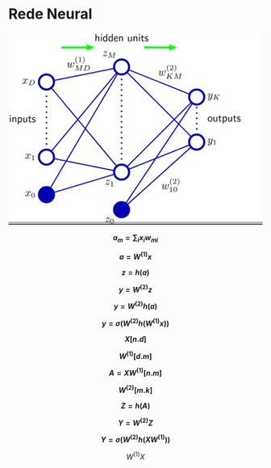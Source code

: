 # Rede Neural
![alt text]({3EDEC5A6-E834-4552-ACE0-516F3A27053B}.png)

**$$a_m = \sum_i{x_i w_{mi}}$$**

**$$a = W^{(1)}x$$**

**$$z = h(a)$$**

**$$y = W^{(2)}z$$**

**$$y = W^{(2)}h(a)$$**

**$$y = \sigma(W^{(2)}h( W^{(1)}x))$$**

**$$X[n.d]$$**

**$$W^{(1)}[d.m]$$**

**$$A = X W^{(1)}[n.m]$$**

**$$W^{(2)}[m.k]$$**

**$$Z = h(A)$$**

**$$Y = W^{(2)}Z$$**

**$$Y = \sigma(W^{(2)}h(X W^{(1)}))$$**

$$W^{(1)}X$$